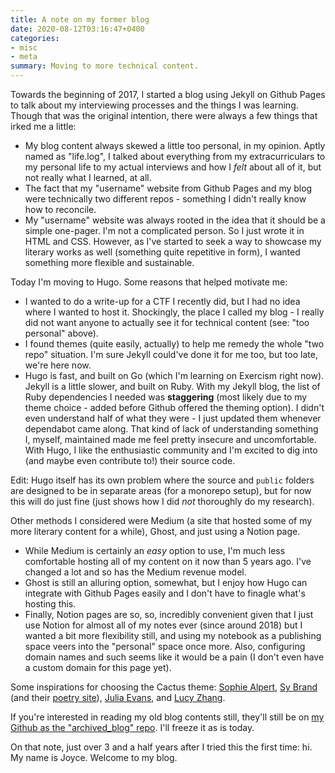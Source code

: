 ```yaml
---
title: A note on my former blog
date: 2020-08-12T03:16:47+0400
categories:
- misc
- meta
summary: Moving to more technical content.
---
```


Towards the beginning of 2017, I started a blog using Jekyll on Github Pages to talk about my interviewing processes and the things I was learning. Though that was the original intention, there were always a few things that irked me a little:

- My blog content always skewed a little too personal, in my opinion. Aptly named as "life.log", I talked about everything from my extracurriculars to my personal life to my actual interviews and how I *felt* about all of it, but not really what I learned, at all.
- The fact that my "username" website from Github Pages and my blog were technically two different repos - something I didn't really know how to reconcile.
- My "username" website was always rooted in the idea that it should be a simple one-pager. I'm not a complicated person. So I just wrote it in HTML and CSS. However, as I've started to seek a way to showcase my literary works as well (something quite repetitive in form), I wanted something more flexible and sustainable.

Today I'm moving to Hugo. Some reasons that helped motivate me:

- I wanted to do a write-up for a CTF I recently did, but I had no idea where I wanted to host it. Shockingly, the place I called my blog - I really did not want anyone to actually see it for technical content (see: "too personal" above).
- I found themes (quite easily, actually) to help me remedy the whole "two repo" situation. I'm sure Jekyll could've done it for me too, but too late, we're here now.
- Hugo is fast, and built on Go (which I'm learning on Exercism right now). Jekyll is a little slower, and built on Ruby. With my Jekyll blog, the list of Ruby dependencies I needed was **staggering** (most likely due to my theme choice - added before Github offered the theming option). I didn't even understand half of what they were - I just updated them whenever dependabot came along. That kind of lack of understanding something I, myself, maintained made me feel pretty insecure and uncomfortable. With Hugo, I like the enthusiastic community and I'm excited to dig into (and maybe even contribute to!) their source code.

Edit: Hugo itself has its own problem where the source and `public` folders are designed to be in separate areas (for a monorepo setup), but for now this will do just fine (just shows how I did _not_ thoroughly do my research).

Other methods I considered were Medium (a site that hosted some of my more literary content for a while), Ghost, and just using a Notion page. 

- While Medium is certainly an *easy* option to use, I'm much less comfortable hosting all of my content on it now than 5 years ago. I've changed a lot and so has the Medium revenue model.
- Ghost is still an alluring option, somewhat, but I enjoy how Hugo can integrate with Github Pages easily and I don't have to finagle what's hosting this.
- Finally, Notion pages are so, so, incredibly convenient given that I just use Notion for almost all of my notes ever (since around 2018) but I wanted a bit more flexibility still, and using my notebook as a publishing space veers into the "personal" space once more. Also, configuring domain names and such seems like it would be a pain (I don't even have a custom domain for this page yet).

Some inspirations for choosing the Cactus theme: [Sophie Alpert](https://sophiebits.com/), [Sy Brand](https://blog.tartanllama.xyz/) (and their [poetry site](https://sybrand.ink/)), [Julia Evans](https://jvns.ca/), and [Lucy Zhang](https://kowaretasekai.wordpress.com/).

If you're interested in reading my old blog contents still, they'll still be on [my Github as the "archived_blog" repo](https://github.com/thejoycekung/archived_blog). I'll freeze it as is today.

On that note, just over 3 and a half years after I tried this the first time: hi. My name is Joyce. Welcome to my blog.
